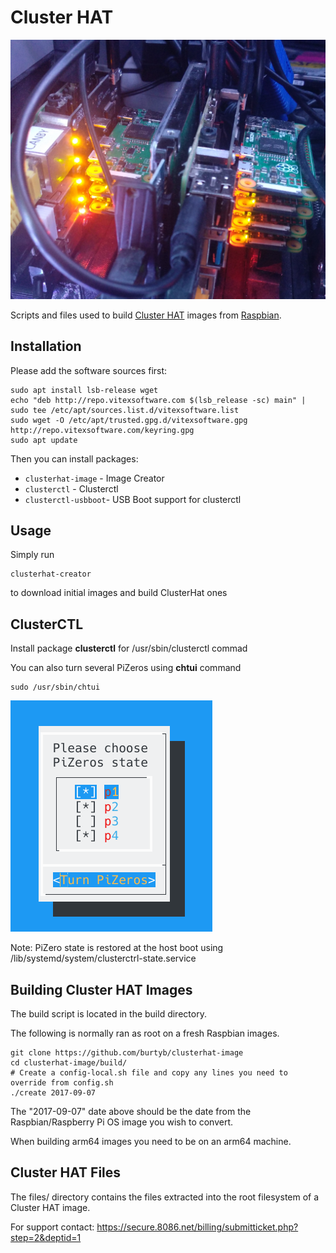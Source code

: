 # Cluster HAT

![InAction](clusterhat.jpeg?raw=true)

Scripts and files used to build [Cluster HAT](https://clusterhat.com/) images from [Raspbian](https://www.raspberrypi.org/software/operating-systems/).



Installation
------------

Please add the software sources first:

```shell
sudo apt install lsb-release wget
echo "deb http://repo.vitexsoftware.com $(lsb_release -sc) main" | sudo tee /etc/apt/sources.list.d/vitexsoftware.list
sudo wget -O /etc/apt/trusted.gpg.d/vitexsoftware.gpg http://repo.vitexsoftware.com/keyring.gpg
sudo apt update
```
Then you can install packages:

* `clusterhat-image`  - Image Creator
* `clusterctl`        - Clusterctl
* `clusterctl-usbboot`- USB Boot support for clusterctl

Usage
-----

Simply run 
```shell
clusterhat-creator
```
to download initial images and build ClusterHat ones

ClusterCTL
----------

Install package **clusterctl** for /usr/sbin/clusterctl commad

You can also turn several PiZeros using **chtui** command

```
sudo /usr/sbin/chtui
```

![chtui](chtui.png?raw=true)


Note: PiZero state is restored at the host boot using /lib/systemd/system/clusterctrl-state.service


## Building Cluster HAT Images

The build script is located in the build directory.

The following is normally ran as root on a fresh Raspbian images.

```
git clone https://github.com/burtyb/clusterhat-image
cd clusterhat-image/build/
# Create a config-local.sh file and copy any lines you need to override from config.sh
./create 2017-09-07
```

The "2017-09-07" date above should be the date from the Raspbian/Raspberry Pi OS image you wish to convert.

When building arm64 images you need to be on an arm64 machine.

## Cluster HAT Files

The files/ directory contains the files extracted into the root filesystem of a Cluster HAT image.

For support contact: https://secure.8086.net/billing/submitticket.php?step=2&deptid=1

